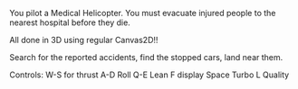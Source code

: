 You pilot a Medical Helicopter. You must evacuate injured people to the nearest hospital before they die.

All done in 3D using regular Canvas2D!!

Search for the reported accidents, find the stopped cars, land near them.

Controls: 
W-S for thrust
A-D Roll
Q-E Lean
F display
Space Turbo
L Quality